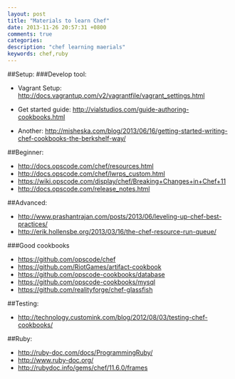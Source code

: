 ```yaml
---
layout: post
title: "Materials to learn Chef"
date: 2013-11-26 20:57:31 +0800
comments: true
categories: 
description: "chef learning maerials"
keywords: chef,ruby
---
```


##Setup:
###Develop tool:
* Vagrant Setup: <http://docs.vagrantup.com/v2/vagrantfile/vagrant_settings.html>

* Get started guide: <http://vialstudios.com/guide-authoring-cookbooks.html>

* Another: <http://misheska.com/blog/2013/06/16/getting-started-writing-chef-cookbooks-the-berkshelf-way/>

##Beginner:
* http://docs.opscode.com/chef/resources.html
* http://docs.opscode.com/chef/lwrps_custom.html
* https://wiki.opscode.com/display/chef/Breaking+Changes+in+Chef+11
* http://docs.opscode.com/release_notes.html
<!-- more -->
##Advanced:
* http://www.prashantrajan.com/posts/2013/06/leveling-up-chef-best-practices/
* http://erik.hollensbe.org/2013/03/16/the-chef-resource-run-queue/

###Good cookbooks
* https://github.com/opscode/chef
* https://github.com/RiotGames/artifact-cookbook
* https://github.com/opscode-cookbooks/database
* https://github.com/opscode-cookbooks/mysql
* https://github.com/realityforge/chef-glassfish

##Testing:
* http://technology.customink.com/blog/2012/08/03/testing-chef-cookbooks/

##Ruby:
* http://ruby-doc.com/docs/ProgrammingRuby/
* http://www.ruby-doc.org/
* http://rubydoc.info/gems/chef/11.6.0/frames